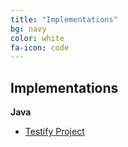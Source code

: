 ```yaml
---
title: "Implementations"
bg: navy
color: white
fa-icon: code
---
```


## Implementations

**Java**

* [Testify Project](http://testifyproject.org)

